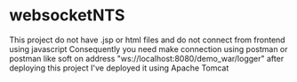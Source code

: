 # websocketNTS
This project do not have .jsp or html files and do not connect from frontend using javascript
Consequently you need make connection using postman or postman like soft on address "ws://localhost:8080/demo_war/logger" after deploying this project
I've deployed it using Apache Tomcat
